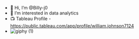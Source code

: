 - 👋 Hi, I’m @Billy-j0
- 👀 I’m interested in data analytics
- 📺 Tableau Profile - https://public.tableau.com/app/profile/william.johnson7124
- ![giphy (1)](https://user-images.githubusercontent.com/91241827/142203475-fdcd766c-4b9d-4340-93d4-1f594e0da7da.gif)
<!---
Billy-j0/Billy-j0 is a ✨ special ✨ repository because its `README.md` (this file) appears on your GitHub profile.
You can click the Preview link to take a look at your changes.
--->
